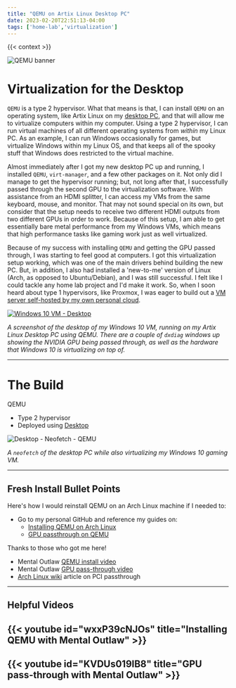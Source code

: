 ```yaml
---
title: "QEMU on Artix Linux Desktop PC"
date: 2023-02-20T22:51:13-04:00
tags: ['home-lab','virtualization']
---
```


{{< context >}}

![QEMU banner](/images/qemu-banner.png)

# Virtualization for the Desktop

`QEMU` is a type 2 hypervisor. What that means is that, I can install `QEMU` on an operating system, like Artix Linux on my [desktop PC](/home-lab/other/desktop), and that will allow me to virtualize computers within my computer. Using a type 2 hypervisor, I can run virtual machines of all different operating systems from *within* my Linux PC. As an example, I can run Windows occasionally for games, but virtualize Windows within my Linux OS, and that keeps all of the spooky stuff that Windows does restricted to the virtual machine.

Almost immediately after I got my new desktop PC up and running, I installed `QEMU`, `virt-manager`, and a few other packages on it. Not only did I manage to get the hypervisor running; but, not long after that, I successfully passed through the second GPU to the virtualization software. With assistance from an HDMI splitter, I can access my VMs from the same keyboard, mouse, and monitor. That may not sound special on its own, but consider that the setup needs to receive two different HDMI outputs from two different GPUs in order to work. Because of this setup, I am able to get essentially bare metal performance from my Windows VMs, which means that high performance tasks like gaming work just as well virtualized.

Because of my success with installing `QEMU` and getting the GPU passed through, I was starting to feel good at computers. I got this virtualization setup working, which was one of the main drivers behind building the new PC. But, in addition, I also had installed a 'new-to-me' version of Linux (Arch, as opposed to Ubuntu/Debian), and I was still successful. I felt like I could tackle any home lab project and I'd make it work. So, when I soon heard about type 1 hypervisors, like Proxmox, I was eager to build out a [VM server self-hosted by my own personal cloud](/home-lab/virtualization/proxmox).

[![Windows 10 VM - Desktop](/images/qemu-win10-desktop.png "Windows 10 VM - Desktop")](/images/qemu-win10-desktop.png)

*A screenshot of the desktop of my Windows 10 VM, running on my Artix Linux Desktop PC using QEMU. There are a couple of `dxdiag` windows up showing the NVIDIA GPU being passed through, as well as the hardware that Windows 10 is virtualizing on top of.*

---

# The Build

QEMU

- Type 2 hypervisor
- Deployed using [Desktop](/home-lab/other/desktop)

![Desktop - Neofetch - QEMU](/images/desktop-with-qemu-windows.png "Desktop - Neofetch - QEMU")

*A `neofetch` of the desktop PC while also virtualizing my Windows 10 gaming VM.*

---

## Fresh Install Bullet Points

Here's how I would reinstall QEMU on an Arch Linux machine if I needed to:

- Go to my personal GitHub and reference my guides on:
    - [Installing QEMU on Arch Linux](https://github.com/DavidVogelxyz/library/blob/master/qemu/install-qemu-arch.md)
    - [GPU passthrough on QEMU](https://github.com/DavidVogelxyz/library/blob/master/qemu/qemu-gpu-passthrough.md)

Thanks to those who got me here!

- Mental Outlaw [QEMU install video](https://www.youtube.com/watch?v=wxxP39cNJOs)
- Mental Outlaw [GPU pass-through video](https://www.youtube.com/watch?v=KVDUs019IB8)
- [Arch Linux wiki](https://wiki.archlinux.org/title/PCI_passthrough_via_OVMF) article on PCI passthrough

---

## Helpful Videos

## {{< youtube id="wxxP39cNJOs" title="Installing QEMU with Mental Outlaw" >}}

## {{< youtube id="KVDUs019IB8" title="GPU pass-through with Mental Outlaw" >}}
